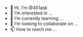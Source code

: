 - 👋 Hi, I’m @451ask
- 👀 I’m interested in ...
- 🌱 I’m currently learning ...
- 💞️ I’m looking to collaborate on ...
- 📫 How to reach me ...

<!---
451ask/451ask is a ✨ special ✨ repository because its `README.md` (this file) appears on your GitHub profile.
You can click the Preview link to take a look at your changes.
--->
